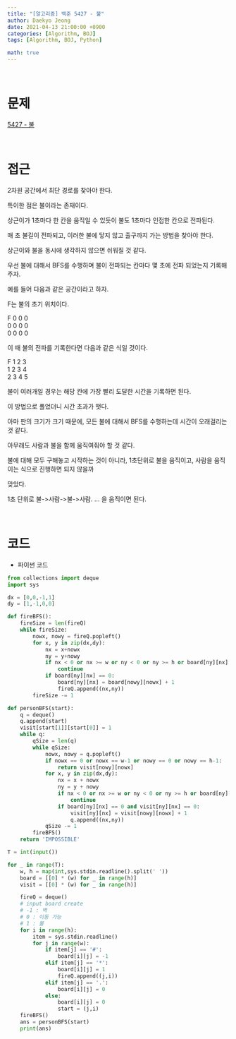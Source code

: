 ```yaml
---
title: "[알고리즘] 백준 5427 - 불"
author: Daekyo Jeong
date: 2021-04-13 21:00:00 +0900
categories: [Algorithm, BOJ]
tags: [Algorithm, BOJ, Python]

math: true
---
```



<br/>

# **문제**

[5427 - 불](https://www.acmicpc.net/problem/5427)

<br/>

# **접근**

2차원 공간에서 최단 경로를 찾아야 한다.  

특이한 점은 불이라는 존재이다.  

상근이가 1초마다 한 칸을 움직일 수 있듯이 불도 1초마다 인접한 칸으로 전파된다.  

매 초 불길이 전파되고, 이러한 불에 닿지 않고 출구까지 가는 방법을 찾아야 한다.  

상근이와 불을 동시에 생각하지 않으면 쉬워질 것 같다.  

우선 불에 대해서 BFS를 수행하며 불이 전파되는 칸마다 몇 초에 전파 되었는지 기록해주자.  

예를 들어 다음과 같은 공간이라고 하자.  

F는 불의 초기 위치이다.    

F 0 0 0  
0 0 0 0  
0 0 0 0  

이 때 불의 전파를 기록한다면 다음과 같은 식일 것이다.  

F 1 2 3  
1 2 3 4  
2 3 4 5  

불이 여러개일 경우는 해당 칸에 가장 빨리 도달한 시간을 기록하면 된다.  

이 방법으로 풀었더니 시간 초과가 떳다.  

아마 판의 크기가 크기 때문에, 모든 불에 대해서 BFS를 수행하는데 시간이 오래걸리는 것 같다.  

아무래도 사람과 불을 함께 움직여줘야 할 것 같다.  

불에 대해 모두 구해놓고 시작하는 것이 아니라, 1초단위로 불을 움직이고, 사람을 움직이는 식으로 진행하면 되지 않을까  

맞았다.  

1초 단위로 불->사람->불->사람. ... 을 움직이면 된다.  

<br/>

# **코드**

- 파이썬 코드   

```py
from collections import deque
import sys

dx = [0,0,-1,1]
dy = [1,-1,0,0]

def fireBFS():
    fireSize = len(fireQ)
    while fireSize:
        nowx, nowy = fireQ.popleft()
        for x, y in zip(dx,dy):
            nx = x+nowx
            ny = y+nowy
            if nx < 0 or nx >= w or ny < 0 or ny >= h or board[ny][nx] == -1:
                continue
            if board[ny][nx] == 0:
                board[ny][nx] = board[nowy][nowx] + 1
                fireQ.append((nx,ny))
        fireSize -= 1

def personBFS(start):
    q = deque()
    q.append(start)
    visit[start[1]][start[0]] = 1
    while q:
        qSize = len(q)
        while qSize:
            nowx, nowy = q.popleft()
            if nowx == 0 or nowx == w-1 or nowy == 0 or nowy == h-1:
                return visit[nowy][nowx]
            for x, y in zip(dx,dy):
                nx = x + nowx
                ny = y + nowy
                if nx < 0 or nx >= w or ny < 0 or ny >= h or board[ny][nx] == -1:
                    continue
                if board[ny][nx] == 0 and visit[ny][nx] == 0:
                    visit[ny][nx] = visit[nowy][nowx] + 1
                    q.append((nx,ny))
            qSize -= 1
        fireBFS()
    return 'IMPOSSIBLE'

T = int(input())

for _ in range(T):
    w, h = map(int,sys.stdin.readline().split(' '))
    board = [[0] * (w) for _ in range(h)]
    visit = [[0] * (w) for _ in range(h)]

    fireQ = deque()
    # input board create
    # -1 : 벽
    # 0 : 이동 가능
    # 1 : 불
    for i in range(h):
        item = sys.stdin.readline()
        for j in range(w):
            if item[j] == '#':
                board[i][j] = -1
            elif item[j] == '*':
                board[i][j] = 1
                fireQ.append((j,i))
            elif item[j] == '.':
                board[i][j] = 0
            else:
                board[i][j] = 0
                start = (j,i)
    fireBFS()
    ans = personBFS(start)
    print(ans)     

```

<br/>
